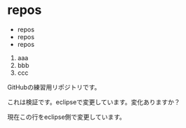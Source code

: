 # repos
- repos
- repos
- repos

1. aaa
1. bbb
1. ccc

GitHubの練習用リポジトリです。


これは検証です。eclipseで変更しています。変化ありますか？　

現在この行をeclipse側で変更しています。